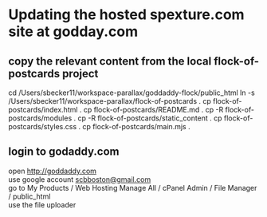 # Updating the hosted spexture.com site at godday.com

## copy the relevant content from the local flock-of-postcards project
cd  /Users/sbecker11/workspace-parallax/goddaddy-flock/public_html
ln -s /Users/sbecker11/workspace-parallax/flock-of-postcards .
cp flock-of-postcards/index.html .
cp flock-of-postcards/README.md .
cp -R flock-of-postcards/modules .
cp -R flock-of-postcards/static_content  .
cp flock-of-postcards/styles.css .
cp flock-of-postcards/main.mjs .

## login to godaddy.com
open http://goddaddy.com  
use google account scbboston@gmail.com  
go to  My Products / Web Hosting Manage All / cPanel Admin / File Manager / public_html  
use the file uploader  
